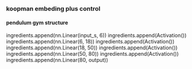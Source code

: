 ### koopman embeding plus control

#### pendulum gym structure
ingredients.append(nn.Linear(input_s, 6))
ingredients.append(Activation())
ingredients.append(nn.Linear(6, 18))
ingredients.append(Activation())
ingredients.append(nn.Linear(18, 50))
ingredients.append(Activation())
ingredients.append(nn.Linear(50, 80))
ingredients.append(Activation())
ingredients.append(nn.Linear(80, output))

